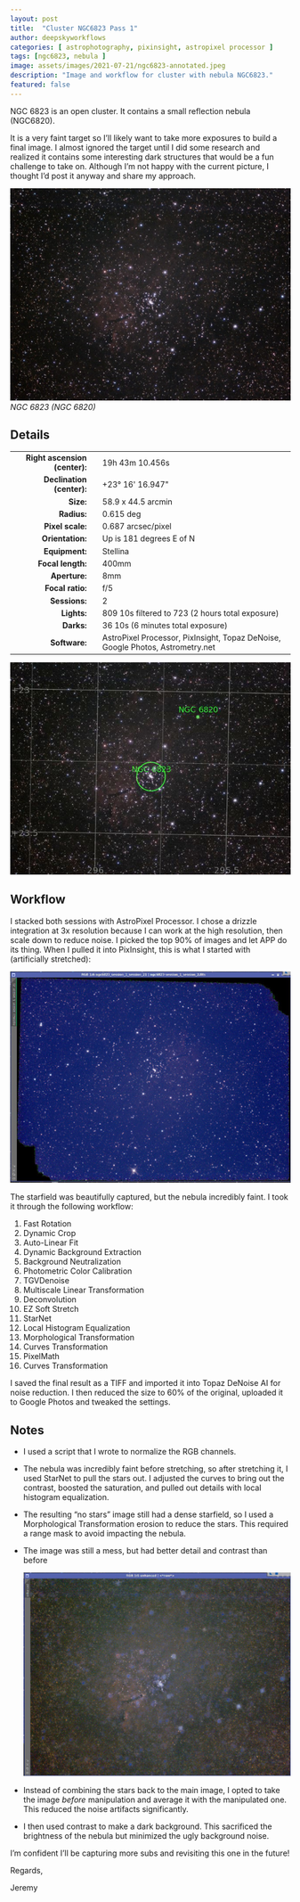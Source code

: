 ```yaml
---
layout: post
title:  "Cluster NGC6823 Pass 1"
author: deepskyworkflows
categories: [ astrophotography, pixinsight, astropixel processor ]
tags: [ngc6823, nebula ]
image: assets/images/2021-07-21/ngc6823-annotated.jpeg
description: "Image and workflow for cluster with nebula NGC6823."
featured: false
---
```


NGC 6823 is an open cluster. It contains a small reflection nebula (NGC6820).

It is a very faint target so I’ll likely want to take more exposures to build a final image. I almost ignored the target until I did some research and realized it contains some interesting dark structures that would be a fun challenge to take on. Although I’m not happy with the current picture, I thought I’d post it anyway and share my approach.

![NGC6823 Pass 1](assets/images/2021-07-21/ngc6823.jpeg)
*NGC 6823 (NGC 6820)*

## Details

| | | |
|--:|---|:--| 
|__Right ascension (center):__| |19h 43m 10.456s|
|__Declination (center):__| | +23° 16' 16.947"|
|__Size:__| | 58.9 x 44.5 arcmin|
|__Radius:__| | 0.615 deg|
|__Pixel scale:__| | 0.687 arcsec/pixel|
|__Orientation:__| | Up is 181 degrees E of N|
|__Equipment:__| | Stellina|
|__Focal length:__| | 400mm|
|__Aperture:__| | 8mm|
|__Focal ratio:__| | f/5|
|__Sessions:__| | 2|
|__Lights:__| | 809 10s filtered to 723 (2 hours total exposure)|
|__Darks:__| | 36 10s (6 minutes total exposure)|
|__Software:__| | AstroPixel Processor, PixInsight, Topaz DeNoise, Google Photos, Astrometry.net|

![Annotated image](assets/images/2021-07-21/ngc6823-annotated.jpeg)

## Workflow

I stacked both sessions with AstroPixel Processor. I chose a drizzle integration at 3x resolution because I can work at the high resolution, then scale down to reduce noise. I picked the top 90% of images and let APP do its thing. When I pulled it into PixInsight, this is what I started with (artificially stretched):

![Raw linear image](assets/images/2021-07-21/ngc6823-linear.jpeg)

The starfield was beautifully captured, but the nebula incredibly faint. I took it through the following workflow:

1. Fast Rotation
1. Dynamic Crop
1. Auto-Linear Fit
1. Dynamic Background Extraction
1. Background Neutralization
1. Photometric Color Calibration
1. TGVDenoise
1. Multiscale Linear Transformation
1. Deconvolution
1. EZ Soft Stretch
1. StarNet
1. Local Histogram Equalization
1. Morphological Transformation
1. Curves Transformation
1. PixelMath
1. Curves Transformation

I saved the final result as a TIFF and imported it into Topaz DeNoise AI for noise reduction. I then reduced the size to 60% of the original, uploaded it to Google Photos and tweaked the settings.

## Notes

- I used a script that I wrote to normalize the RGB channels.
- The nebula was incredibly faint before stretching, so after stretching it, I used StarNet to pull the stars out. I adjusted the curves to bring out the contrast, boosted the saturation, and pulled out details with local histogram equalization.
- The resulting “no stars” image still had a dense starfield, so I used a Morphological Transformation erosion to reduce the stars. This required a range mask to avoid impacting the nebula.
- The image was still a mess, but had better detail and contrast than before

  ![No stars](assets/images/2021-07-21/ngc6823-no-stars.jpeg)
- Instead of combining the stars back to the main image, I opted to take the image *before* manipulation and average it with the manipulated one. This reduced the noise artifacts significantly.
- I then used contrast to make a dark background. This sacrificed the brightness of the nebula but minimized the ugly background noise.

I’m confident I’ll be capturing more subs and revisiting this one in the future!

Regards,

Jeremy